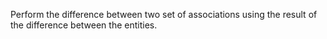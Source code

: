 Perform the difference between two set of associations using the result of the difference between the entities.